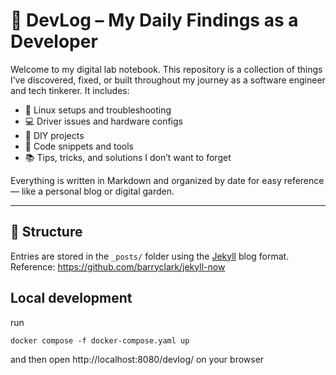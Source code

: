 # 🧠 DevLog – My Daily Findings as a Developer

Welcome to my digital lab notebook. This repository is a collection of things I’ve discovered, fixed, or built
throughout my journey as a software engineer and tech tinkerer. It includes:

- 🐧 Linux setups and troubleshooting
- 💻 Driver issues and hardware configs
- 🚁 DIY projects
- 🔧 Code snippets and tools
- 📚 Tips, tricks, and solutions I don’t want to forget

Everything is written in Markdown and organized by date for easy reference — like a personal blog or digital garden.

---

## 📁 Structure

Entries are stored in the `_posts/` folder using the [Jekyll](https://jekyllrb.com/) blog format.
Reference: https://github.com/barryclark/jekyll-now

## Local development

run

```console
docker compose -f docker-compose.yaml up
```

and then open http://localhost:8080/devlog/ on your browser

